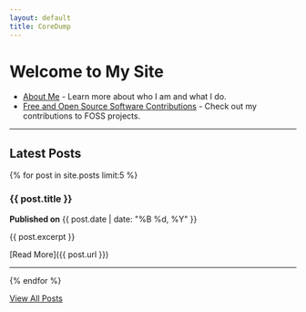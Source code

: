 ```yaml
---
layout: default
title: CoreDump
---
```


# Welcome to My Site

- [About Me](/about/) - Learn more about who I am and what I do.
- [Free and Open Source Software Contributions](/foss/) - Check out my contributions to FOSS projects.

---

## Latest Posts

{% for post in site.posts limit:5 %}
### {{ post.title }}
**Published on** {{ post.date | date: "%B %d, %Y" }}

{{ post.excerpt }}

[Read More]({{ post.url }})

---
{% endfor %}

[View All Posts](/archives/)
